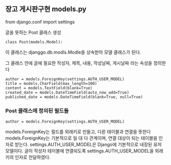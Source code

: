 ## 장고 게시판구현  models.py 
from django.conf import settings

글을 뜻하는 Post 클래스 생성

    class Post(models.Model):
이 클래스는 djanggo.db.modls.Modle을 상속받아
모델 클래스가 된다.

그 클래스 안에
글에 필요한 작성자, 제목, 내용, 작성날짜, 게시날짜 라는 속성을 정의한다

    author = models.ForeignKey(settings.AUTH_USER_MODEL)
    title = models.CharField(max_length=100)
    content = models.TextField(blank=True)
    created_date = models.DateTimeField(auto_now_add=True)
    published_date = models.DateTimeField(blank=True, null=True)
### Post 클래스에 정의된 필드들
    author = models.ForeignKey(settings.AUTH_USER_MODEL)
models.ForeignKey는 필드를 외래키로 만들고, 다른 테이블과 연결을 뜻한다
models.ForeignKey는 기본적으로 일 대 다 관계이며, 연결 대상이 되는 테이블을 인자로 받는다.
settings.AUTH_USER_MODEL은 Django에 기본적으로 내장된 유저 모델이다.
글이 작성자 테이블에 연결되도록 settings.AUTH_USER_MODEL을 외래키의 인자로 전달하였다.
<!--stackedit_data:
eyJoaXN0b3J5IjpbLTEyNzA3NjAwMDRdfQ==
-->
